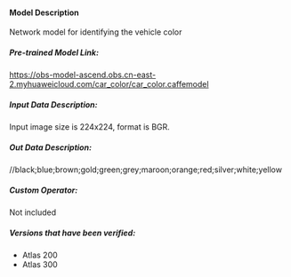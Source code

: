 #### Model Description

Network model for identifying the vehicle color

##### Pre-trained Model Link:

https://obs-model-ascend.obs.cn-east-2.myhuaweicloud.com/car_color/car_color.caffemodel

##### Input Data Description:

Input image size is 224x224, format is BGR.

##### Out Data Description:

//black;blue;brown;gold;green;grey;maroon;orange;red;silver;white;yellow

##### Custom Operator:

Not included

##### Versions that have been verified: 

- Atlas 200
- Atlas 300
